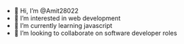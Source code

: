 - 👋 Hi, I’m @Amit28022
- 👀 I’m interested in web development
- 🌱 I’m currently learning javascript
- 💞️ I’m looking to collaborate on software developer roles

<!---
Amit28022/Amit28022 is a ✨ special ✨ repository because its `README.md` (this file) appears on your GitHub profile.
You can click the Preview link to take a look at your changes.
--->
